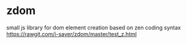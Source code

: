 # zdom
small js library for dom element creation based on zen coding syntax
https://rawgit.com/i-sayer/zdom/master/test_z.html
